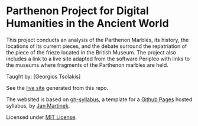 # Parthenon Project for Digital Humanities in the Ancient World 

This project conducts an analysis of the Parthenon Marbles, its history, the locations of its current pieces, and the debate surround the repatriation of the piece of the frieze located in the British Museum. The project also includes a link to a live site adapted from the software Peripleo with links to the museums where fragments of the Parthenon marbles are held.

Taught by: [Georgios Tsolakis]

See the [live site](https://ucshama.github.io/parthenon_project/) generated from this repo.

The websited is based on [gh-syllabus](https://github.com/jan-martinek/gh-syllabus), a template for a [Github Pages](https://pages.github.com) hosted syllabus, by [Jan Martinek](https://github.com/jan-martinek/gh-syllabus/tree/gh-pages).

Licensed under [MIT License](./LICENSE).
